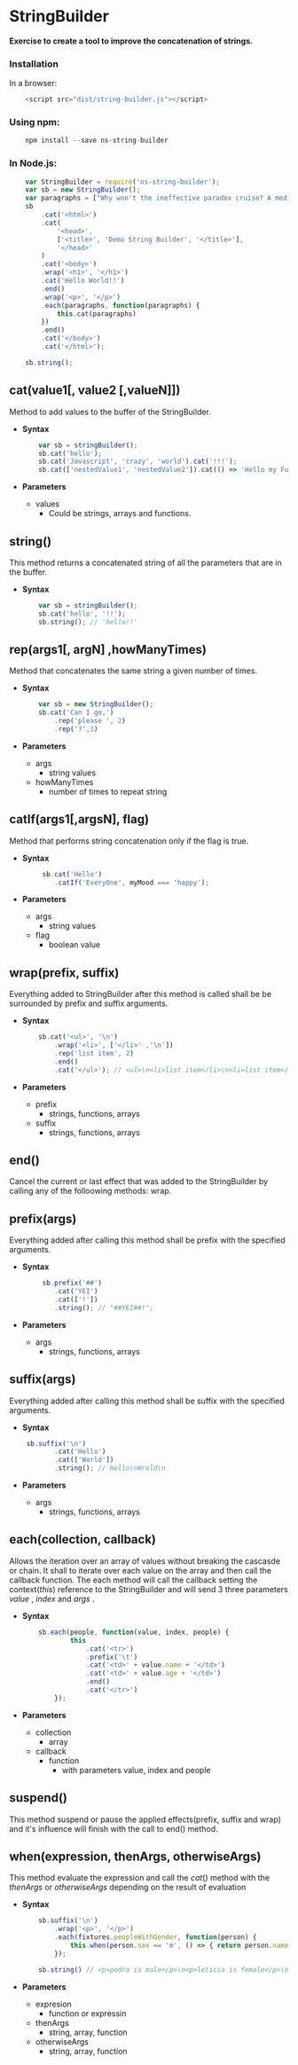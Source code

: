 # StringBuilder
 **Exercise to create a tool to improve the concatenation of strings.**

### Installation
In a browser:
```js
    <script src="dist/string-builder.js"></script>
```

### Using npm:
```js
    npm install --save ns-string-builder
```

### In Node.js:
```js
    var StringBuilder = require('ns-string-builder');
    var sb = new StringBuilder();
    var paragraphs = ["Why won't the ineffective paradox cruise? A medicine screams next to a class! The lord fulfills the chairman."];
    sb
        .cat('<html>')
        .cat(
            '<head>',
            ['<title>', 'Demo String Builder', '</title>'],
            '</head>'
        )
        .cat('<body>')
        .wrap('<h1>', '</h1>')
        .cat('Hello World!!')
        .end()
        .wrap('<p>', '</p>')
        .each(paragraphs, function(paragraphs) {
            this.cat(paragraphs)
        })
        .end()
        .cat('</body>')
        .cat('</html>');

    sb.string();
```


##  cat(value1[, value2 [,valueN]])
Method to add values to the buffer of the StringBuilder.
- **Syntax**
    ```js
        var sb = stringBuilder();
        sb.cat('hello');
        sb.cat('Javascript', 'crazy', 'world').cat('!!!');
        sb.cat(['nestedValue1', 'nestedValue2']).cat(() => 'Hello my Function');
    ```

- **Parameters**
    * values
        * Could be strings, arrays and functions.

## string()
This method returns a concatenated string of all the parameters that are in the buffer.

- **Syntax**

    ```js
        var sb = stringBuilder();
        sb.cat('hello', '!!');
        sb.string(); // 'hello!!'
    ```


## rep(args1[, argN] ,howManyTimes)
Method that concatenates the same string a given number of times.
- **Syntax**
    ```js
        var sb = new StringBuilder();
        sb.cat('Can I go,')
            .rep('please ', 2)
            .rep('?',3)
    ```

- **Parameters**
    * args
        * string values
    * howManyTimes
        * number of times to repeat string


## catIf(args1[,argsN], flag)
Method that performs string concatenation only if the flag is true.
- **Syntax**
    ```js
         sb.cat('Hello')
            .catIf('EveryOne', myMood === 'happy');
    ```

- **Parameters**
    * args
        * string values
    * flag
        * boolean value


## wrap(prefix, suffix)
Everything added to StringBuilder after this method is called shall be be surrounded by prefix and suffix arguments.
- **Syntax**
    ```js
        sb.cat('<ul>', '\n')
            .wrap('<li>', ['</li>' ,'\n'])
            .rep('list item', 2)
            .end()
            .cat('</ul>'); // <ul>\n<li>list item</li>\n<li>list item</li>\n</ul>        
    ```

- **Parameters**
    * prefix
        * strings, functions, arrays
    * suffix
        * strings, functions, arrays

## end()
Cancel the current or last effect that was added to the StringBuilder by calling any of the folloowing methods: wrap.

## prefix(args)
Everything added after calling this method shall be prefix with the specified arguments.
- **Syntax**
    ```js
         sb.prefix('##')
            .cat('YEI')
            .cat(['!'])
            .string(); // "##YEI##!";
    ```

- **Parameters**
    * args
        * strings, functions, arrays

## suffix(args)
Everything added after calling this method shall be suffix with the specified arguments.
- **Syntax**
    ```js
     sb.suffix('\n')
            .cat('Hello')
            .cat(['World'])
            .string(); // Hello\nWrold\n
    ```

- **Parameters**
    * args
        * strings, functions, arrays

## each(collection, callback)
Allows the iteration over an array of values without breaking the cascasde or chain.
It shall to iterate over each value on the array and then call the callback function.
The each method will call the callback setting the context(_this_) reference to the
StringBuilder and will send 3 three parameters _value_ , _index_  and _args_ .
- **Syntax**
    ```js
        sb.each(people, function(value, index, people) {
                this
                    .cat('<tr>')
                    .prefix('\t')
                    .cat('<td>' + value.name + '</td>')
                    .cat('<td>' + value.age + '</td>')
                    .end()
                    .cat('</tr>')
            });
    ```

- **Parameters**
    * collection
        * array
    * callback
        * function
            * with parameters value, index and people

## suspend()
This method suspend or pause the applied effects(prefix, suffix and wrap)
and it's influence will finish with the call to end() method.

## when(expression, thenArgs, otherwiseArgs)
This method evaluate the expression and call the _cat_() method with
the _thenArgs_ or _otherwiseArgs_ depending on the result of evaluation

- **Syntax**
    ```js
        sb.suffix('\n')
            .wrap('<p>', '</p>')
            .each(fixtures.peopleWithGender, function(person) {
                this.when(person.sex == 'm', () => { return person.name + ' is male' }, [ person.name,' is female' ]);
            });

        sb.string() // <p>pedro is male</p>\n<p>leticia is female</p>\n<p>pablo is male</p>\n;
    ```

- **Parameters**
    * expresion
        * function or expressin
    * thenArgs
        * string, array, function
    * otherwiseArgs
        * string, array, function
    